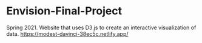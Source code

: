 # Envision-Final-Project
Spring 2021.
Website that uses D3.js to create an interactive visualization of data.
https://modest-davinci-38ec5c.netlify.app/
